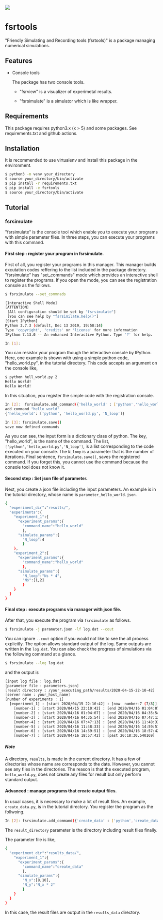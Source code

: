 ![](https://github.com/FIshikawa/fsrtools/workflows/Python%20package/badge.svg)

# fsrtools

"Friendly Simulating and Recording tools (fsrtools)" is a package managing numerical simulations.

## Features

- Console tools

    The package has two console tools.

    -  "fsrview" is a visualizer of experimetal results.

    -  "fsrsimulate" is a simulator which is like wrapper.

## Requirements
This package requires python3.x (x > 5) and some packages.
See requirements.txt and github actions.

## Installation
It is recommended to use virtualenv and install this package in the environment.

```bash
$ python3 -m venv your_directory
$ source your_directory/bin/activate
$ pip install -r requirements.txt
$ pip install -e fsrtools
$ source your_directory/bin/activate
```  

## Tutorial 
### fsrsimulate
"fsrsimulate" is the console tool which enable you to execute your programs with simple parameter files.
In three steps, you can execute your programs with this command.

#### First step : register your program in fsrsimulate.
First of all, you register your programs in this manager.
This manager builds excutation codes reffering to the list included in the package directory.
"fsrsimulate" has "set_commands" mode which provides an interactive shell to register the programs.
If you open the mode, you can see the registration console as the follows.
```bash
$ fsrsimulate --set_commnads

[Interactive Shell Mode]
[ATTENTION]
 [All configuration should be set by "fsrsimulate"]
 [You can see help by "fsrsimilate.help()"]
[Start IPython]
Python 3.7.3 (default, Dec 13 2019, 19:58:14) 
Type 'copyright', 'credits' or 'license' for more information
IPython 7.13.0 -- An enhanced Interactive Python. Type '?' for help.

In [1]:  
```  
You can resistor your program though the interactive console by IPython.
Here, one example is shown with using a simple python code, "hello_world.py", in the tutorial directory.
This code accepts an argument on the console like, 
```bash
$ python hell_world.py 2
Hello World!
Hello World!
```
In this situation, you register the simple code with the registration console.
```bash
In [2]:  fsrsimulate.add_command({'hello_world' : ['python','hello_world.py','N_loop']})
add command "hello_world"
{'hello_world': ['python', 'hello_world.py', 'N_loop']}

In [3]: fsrsimulate.save()                                                      
save now defined commands
```
As you can see, the input form is a dictionary class of python.
The key, "hello_world", is the name of the command.
The list, `['python','hello_world.py','N_loop']`, is a list corresponding to the code executed on your console.
The `N_loop` is a parameter that is the number of iterations.
Final sentence, `fsrsimulate.save()`, saves the registered command.
If you forget this, you cannot use the command because the console tool does not know it.

#### Second step : Set json file of parameter.
Next, you create a json file including the input parameters.
An example is in the tutorial directory, whose name is `parameter_hello_world.json`.
```bash
{
  "experiment_dir":"results/",
  "experiments":{
    "experiment_1":{
      "experiment_params":{
        "command_name":"hello_world"
        },
      "simulate_params":{
        "N_loop":4
        }
    },
    "experiment_2":{
      "experiment_params":{
        "command_name":"hello_world"
        },
      "simulate_params":{
        "N_loop":"Ns * 4",
        "Ns":[1,2]
        }
    }
  }
}
```

#### Final step : execute programs via manager with json file.
After that, you execute the program via `fsrsimulate` as follows.
```bash
$ fsrsimulate -j parameter.json -lf log.dat --cout
```
You can ignore `--cout` option if you would not like to see the all process explicitly.
The option allows standard output of the log.
Same outputs are written in the `log.dat`.
You can also check the progress of simulations via the following command at a glance.
```bash
$ fsrsimulate --log log.dat
```
and the output is 
```bash
[input log file : log.dat]
[parameter file : parameters.json]
[result directory : /your_executing_path/results/2020-04-15-22-10-42]
[server name : your_host_name]
[number of experiments : 1]
  [experiment_1] : [start 2020/04/15 22:10:42] : [now  number-7 (7/8)]  [command_name : hell_world] [number of simulations : 8] [change params : N_loop,]
    [number-1] : [start 2020/04/15 22:10:42] : [end 2020/04/16 01:04:07] : [duration 2:53:24.759144] 
    [number-2] : [start 2020/04/16 01:04:07] : [end 2020/04/16 04:35:54] : [duration 3:31:46.912979] 
    [number-3] : [start 2020/04/16 04:35:54] : [end 2020/04/16 07:47:13] : [duration 3:11:19.212305] 
    [number-4] : [start 2020/04/16 07:47:13] : [end 2020/04/16 11:48:33] : [duration 4:01:20.085181] 
    [number-5] : [start 2020/04/16 11:48:33] : [end 2020/04/16 14:59:51] : [duration 3:11:17.353289] 
    [number-6] : [start 2020/04/16 14:59:51] : [end 2020/04/16 18:57:42] : [duration 3:57:51.612033] 
    [number-7] : [start 2020/04/16 18:57:42] : [past 20:18:30.540169] 
```

##### Note 
A directory, `results`, is made in the current directory.
It has a few of directories whose name are corresponds to the date.
However, you cannot see any files in the directories.
The reason is that the executed program, `hello_world.py`, does not create any files for result
but only perform standard output.

#### Advanced : manage programs that create output files. 
In usual cases, it is necessary to make a lot of result files.
An example, `create_data.py`, is in the tutorial directory.
You register the program as the follwoing.

```bash 
In [2]: fsrsimulate.add_command({'create_data' : ['python','create_data.py','result_directory','N_x','N_y']})
```
The `result_directory` parameter is the directory including result files finally.

The parameter file is like,

```bash
{
  "experiment_dir":"results_data/",
    "experiment_1":{
      "experiment_params":{
        "command_name":"create_data"
        },
      "simulate_params":{
        "N_x":[8,10],
        "N_y":"N_x * 2"
        }
    }
  }
}
```
In this case, the result files are output in the `results_data` directory.



